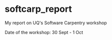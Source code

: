 # softcarp_report

My report on UQ's Software Carpentry workshop

Date of the workshop: 30 Sept - 1 Oct
